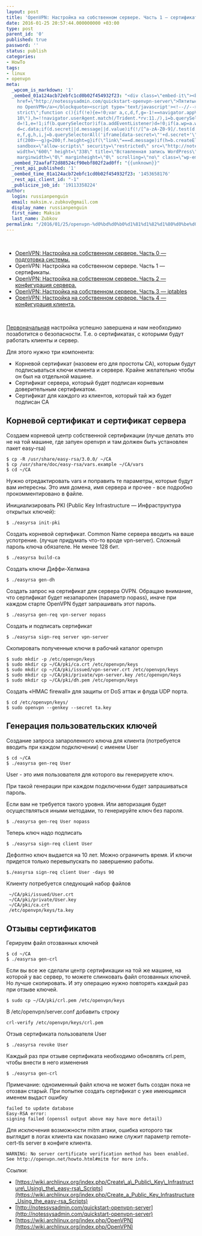 ```yaml
---
layout: post
title: 'OpenVPN: Настройка на собственном сервере. Часть 1 — сертификаты.'
date: 2016-01-25 20:57:44.000000000 +03:00
type: post
parent_id: '0'
published: true
password: ''
status: publish
categories:
- HowTo
tags:
- linux
- openvpn
meta:
  _wpcom_is_markdown: '1'
  _oembed_01a124acb72ebfc1cd0b02f454932f23: "<div class=\"embed-it\"><blockquote class=\"wp-embedded-content\"><a
    href=\"http://notessysadmin.com/quickstart-openvpn-server\">Пятитысячное хауту
    по OpenVPN</a></blockquote><script type='text/javascript'><!--//--><![CDATA[//><!--\t\t!function(a,b){\"use
    strict\";function c(){if(!e){e=!0;var a,c,d,f,g=-1!==navigator.appVersion.indexOf(\"MSIE
    10\"),h=!!navigator.userAgent.match(/Trident.*rv:11./),i=b.querySelectorAll(\"iframe.wp-embedded-content\"),j=b.querySelectorAll(\"blockquote.wp-embedded-content\");for(c=0;c<j.length;c++)j[c].style.display=\"none\";for(c=0;c<i.length;c++)if(d=i[c],d.style.display=\"\",!d.getAttribute(\"data-secret\")){if(f=Math.random().toString(36).substr(2,10),d.src+=\"#?secret=\"+f,d.setAttribute(\"data-secret\",f),g||h)a=d.cloneNode(!0),a.removeAttribute(\"security\"),d.parentNode.replaceChild(a,d)}else;}}var
    d=!1,e=!1;if(b.querySelector)if(a.addEventListener)d=!0;if(a.wp=a.wp||{},!a.wp.receiveEmbedMessage)if(a.wp.receiveEmbedMessage=function(c){var
    d=c.data;if(d.secret||d.message||d.value)if(!/[^a-zA-Z0-9]/.test(d.secret)){var
    e,f,g,h,i,j=b.querySelectorAll('iframe[data-secret=\"'+d.secret+'\"]'),k=b.querySelectorAll('blockquote[data-secret=\"'+d.secret+'\"]');for(e=0;e<k.length;e++)k[e].style.display=\"none\";for(e=0;e<j.length;e++)if(f=j[e],c.source===f.contentWindow){if(f.style.display=\"\",\"height\"===d.message){if(g=parseInt(d.value,10),g>1e3)g=1e3;else
    if(200>~~g)g=200;f.height=g}if(\"link\"===d.message)if(h=b.createElement(\"a\"),i=b.createElement(\"a\"),h.href=f.getAttribute(\"src\"),i.href=d.value,i.host===h.host)if(b.activeElement===f)a.top.location.href=d.value}else;}},d)a.addEventListener(\"message\",a.wp.receiveEmbedMessage,!1),b.addEventListener(\"DOMContentLoaded\",c,!1),a.addEventListener(\"load\",c,!1)}(window,document);//--><!]]></script><iframe
    sandbox=\"allow-scripts\" security=\"restricted\" src=\"http://notessysadmin.com/quickstart-openvpn-server/embed\"
    width=\"600\" height=\"338\" title=\"Вставленная запись WordPress\" frameborder=\"0\"
    marginwidth=\"0\" marginheight=\"0\" scrolling=\"no\" class=\"wp-embedded-content\"></iframe></div>"
  _oembed_72aafaf72d88524cf90ebf802f2ad0ff: "{{unknown}}"
  _rest_api_published: '1'
  _oembed_time_01a124acb72ebfc1cd0b02f454932f23: '1453658176'
  _rest_api_client_id: "-1"
  _publicize_job_id: '19113358224'
author:
  login: russianpenguin
  email: maksim.v.zubkov@gmail.com
  display_name: russianpenguin
  first_name: Maksim
  last_name: Zubkov
permalink: "/2016/01/25/openvpn-%d0%bd%d0%b0%d1%81%d1%82%d1%80%d0%be%d0%b9%d0%ba%d0%b0-%d0%bd%d0%b0-%d1%81%d0%be%d0%b1%d1%81%d1%82%d0%b2%d0%b5%d0%bd%d0%bd%d0%be%d0%bc-%d1%81%d0%b5%d1%80%d0%b2%d0%b5%d1%80%d0%b5-%d1%87%d0%b0-2/"
---
```

&nbsp;

- [OpenVPN: Настройка на собственном сервере. Часть 0 — подготовка системы.](http://russianpenguin.ru/2016/01/24/openvpn-%d0%bd%d0%b0%d1%81%d1%82%d1%80%d0%be%d0%b9%d0%ba%d0%b0-%d0%bd%d0%b0-%d1%81%d0%be%d0%b1%d1%81%d1%82%d0%b2%d0%b5%d0%bd%d0%bd%d0%be%d0%bc-%d1%81%d0%b5%d1%80%d0%b2%d0%b5%d1%80%d0%b5-%d1%87%d0%b0/)
- OpenVPN: Настройка на собственном сервере. Часть 1 — сертификаты.
- [OpenVPN: Настройка на собственном сервере. Часть 2 — конфигурация сервера.](http://russianpenguin.ru/2016/01/26/openvpn-%d0%bd%d0%b0%d1%81%d1%82%d1%80%d0%be%d0%b9%d0%ba%d0%b0-%d0%bd%d0%b0-%d1%81%d0%be%d0%b1%d1%81%d1%82%d0%b2%d0%b5%d0%bd%d0%bd%d0%be%d0%bc-%d1%81%d0%b5%d1%80%d0%b2%d0%b5%d1%80%d0%b5-%d1%87%d0%b0-3/)
- [OpenVPN: Настройка на собственном сервере. Часть 3 — iptables](http://russianpenguin.ru/2016/01/27/openvpn-%d0%bd%d0%b0%d1%81%d1%82%d1%80%d0%be%d0%b9%d0%ba%d0%b0-%d0%bd%d0%b0-%d1%81%d0%be%d0%b1%d1%81%d1%82%d0%b2%d0%b5%d0%bd%d0%bd%d0%be%d0%bc-%d1%81%d0%b5%d1%80%d0%b2%d0%b5%d1%80%d0%b5-%d1%87%d0%b0-4/)
- [OpenVPN: Настройка на собственном сервере. Часть 4 — конфигурация клиента.](http://russianpenguin.ru/2016/01/28/openvpn-%d0%bd%d0%b0%d1%81%d1%82%d1%80%d0%be%d0%b9%d0%ba%d0%b0-%d0%bd%d0%b0-%d1%81%d0%be%d0%b1%d1%81%d1%82%d0%b2%d0%b5%d0%bd%d0%bd%d0%be%d0%bc-%d1%81%d0%b5%d1%80%d0%b2%d0%b5%d1%80%d0%b5-%d1%87%d0%b0-5/)

&nbsp;

[Первоначальная](http://russianpenguin.ru/2016/01/24/openvpn-%d0%bd%d0%b0%d1%81%d1%82%d1%80%d0%be%d0%b9%d0%ba%d0%b0-%d0%bd%d0%b0-%d1%81%d0%be%d0%b1%d1%81%d1%82%d0%b2%d0%b5%d0%bd%d0%bd%d0%be%d0%bc-%d1%81%d0%b5%d1%80%d0%b2%d0%b5%d1%80%d0%b5-%d1%87%d0%b0/) настройка успешно завершена и нам необходимо позаботится о безопасности. Т.е. о сертификатах, с которыми будут работать клиенты и сервер.

Для этого нужно три компонента:

- Корневой сертификат (назовем его для простоты CA), которым будут подписываться ключи клиента и сервере. Крайне желательно чтобы он был на отдельной машине.
- Сертификат сервера, который будет подписан корневым доверительным сертификатом.
- Сертификат для каждого из клиентов, который тай жэ будет подписан CA

## Корневой сертификат и сертификат сервера

Создаем корневой центр собственной сертификации (лучше делать это не на той машине, где запуен openvpn и там должен быть установлен пакет easy-rsa)

```
$ cp -R /usr/share/easy-rsa/3.0.0/ ~/CA  
$ cp /usr/share/doc/easy-rsa/vars.example ~/CA/vars  
$ cd ~/CA
```

Нужно отредактировать vars и поправить те параметры, которые будут вам интересны. Это имя домена, имя сервера и прочее - все подробно прокомментировано в файле.

Инициализировать PKI (Public Key Infrastructure — Инфраструктура открытых ключей):

```
$ ./easyrsa init-pki
```

Создать корневой сертификат. Common Name сервера вводить на ваше успотрение. (лучше придумать что-то вроде vpn-server). Сложный пароль ключа обязателе. Не менее 128 бит.

```
$ ./easyrsa build-ca
```

Создать ключи Диффи-Хелмана

```
$ ./easyrsa gen-dh
```

Создать запрос на сертификат для сервера OVPN. Обращаю внимание, что сертификат будет незапаролен (параметр nopass), иначе при каждом старте OpenVPN будет запрашивать этот пароль.

```
$ ./easyrsa gen-req vpn-server nopass
```

Создать и подписать сертификат

```
$ ./easyrsa sign-req server vpn-server
```

Скопировать полученные ключи в рабочий каталог openvpn

```
$ sudo mkdir -p /etc/openvpn/keys  
$ sudo mkdir cp ~/CA/pki/ca.crt /etc/openvpn/keys  
$ sudo mkdir cp ~/CA/pki/issued/vpn-server.crt /etc/openvpn/keys  
$ sudo mkdir cp ~/CA/pki/private/vpn-server.key /etc/openvpn/keys  
$ sudo mkdir cp ~/CA/pki/dh.pem /etc/openvpn/keys
```

Создать «HMAC firewall» для защиты от DoS аттак и флуда UDP порта.

```
$ cd /etc/openvpn/keys/  
$ sudo openvpn --genkey --secret ta.key
```

## Генерация пользовательских ключей

Создание запроса запароленного ключа для клиента (потребуется вводить при каждом подключении) с именем User

```
$ cd ~/CA  
$ ./easyrsa gen-req User
```

User - это имя пользователя для которого вы генерируете ключ.

При такой генерации при каждом подключении будет запрашиваться пароль.

Если вам не требуется такого уровня. Или авторизация будет осуществляться иными методами, то генерируйте ключ без пароля.

```
$ ./easyrsa gen-req User nopass
```

Теперь ключ надо подписать

```
$ ./easyrsa sign-req client User
```

Дефолтно ключ выдается на 10 лет. Можно ограничить время. И ключи придется только перевыпускать по завершению работы.

```
$./easyrsa sign-req client User -days 90
```

Клиенту потребуется следующий набор файлов

```
 ~/CA/pki/issued/User.crt  
 ~/CA/pki/private/User.key  
 ~/CA/pki/ca.crt  
 /etc/openvpn/keys/ta.key
```

## Отзывы сертификатов

Герируем файл отозванных ключей

```
$ cd ~/CA  
$ ./easyrsa gen-crl
```

Если вы все же сделали центр сертификации на той же машине, на которой у вас сервер, то можете слинковать файл отозванных ключей. Но лучше скопировать. И эту операцию нужно повторять каждый раз при отзыве ключей.

```
$ sudo cp ~/CA/pki/crl.pem /etc/openvpn/keys
```

В /etc/openvpn/server.conf добавить строку

```
crl-verify /etc/openvpn/keys/crl.pem
```

Отзыв сертификата пользователя User

```
$ ./easyrsa revoke User
```

Каждый раз при отзыве сертификата необходимо обновлять crl.pem, чтобы внести в него изменения

```
$ ./easyrsa gen-crl
```

Примечание: одноименный файл ключа не может быть создан пока не отозван старый. При попытке создать сертификат с уже имеющимся именем выдаст ошибку

```
failed to update database  
Easy-RSA error:  
signing failed (openssl output above may have more detail)
```

Для исключения возможности mitm атаки, ошибка которого так выглядит в логах клиента как показано ниже служит параметр remote-cert-tls server в конфиге клиента.

```
WARNING: No server certificate verification method has been enabled. See http://openvpn.net/howto.html#mitm for more info.
```

Ссылки:

- [https://wiki.archlinux.org/index.php/Create\_a\_Public\_Key\_Infrastructure\_Using\_the\_easy-rsa\_Scripts](https://wiki.archlinux.org/index.php/Create_a_Public_Key_Infrastructure_Using_the_easy-rsa_Scripts)
- [http://notessysadmin.com/quickstart-openvpn-server](http://notessysadmin.com/quickstart-openvpn-server)
- [https://wiki.archlinux.org/index.php/OpenVPN](https://wiki.archlinux.org/index.php/OpenVPN)

